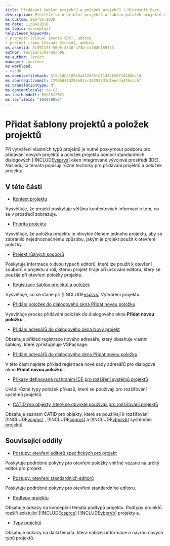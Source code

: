 ```yaml
---
title: Přidávání šablon projektů a položek projektů | Microsoft Docs
description: Přečtěte si o přidání projektů a šablon položek projektů do dialogových oken v integrovaném vývojovém prostředí (IDE) sady Visual Studio.
ms.custom: SEO-VS-2020
ms.date: 11/04/2016
ms.topic: conceptual
helpviewer_keywords:
- projects [Visual Studio SDK], adding
- project items [Visual Studio], adding
ms.assetid: 8c59217f-56e5-4540-a73b-cd10de189373
author: leslierichardson95
ms.author: lerich
manager: jmartens
ms.workload:
- vssdk
ms.openlocfilehash: 3f2c10b310569a412025fd114f7818734106bc18
ms.sourcegitcommit: f2916d8fd296b92cc402597d1d1eecda4f6cccbf
ms.translationtype: MT
ms.contentlocale: cs-CZ
ms.lasthandoff: 03/25/2021
ms.locfileid: "105079056"
---
```

# <a name="add-project-and-project-item-templates"></a>Přidat šablony projektů a položek projektů
Při vytváření vlastních typů projektů je nutné poskytnout podporu pro přidávání nových projektů a položek projektu pomocí standardních dialogových [!INCLUDE[vsprvs](../../code-quality/includes/vsprvs_md.md)] oken integrované vývojové prostředí (IDE). Následující témata popisují různé techniky pro přidávání projektů a položek projektu.

## <a name="in-this-section"></a>V této části
- [Kontext projektu](../../extensibility/internals/project-context.md)

 Vysvětluje, že projekt poskytuje většinu kontextových informací o tom, co se v prostředí zobrazuje.

- [Priorita projektu](../../extensibility/internals/project-priority.md)

 Vysvětluje, že položka projektu je obvykle členem jednoho projektu, aby se zabránilo nejednoznačnému způsobu, jakým je projekt použit k otevření položky.

- [Projekt různých souborů](../../extensibility/internals/miscellaneous-files-project.md)

 Poskytuje informace o dvou typech editorů, které lze použít k otevření souborů v projektu a roli, kterou projekt hraje při určování editoru, který se použije při otevření položky projektu.

- [Registrace šablon projektů a položek](../../extensibility/internals/registering-project-and-item-templates.md)

 Vysvětluje, co se stane při [!INCLUDE[vsprvs](../../code-quality/includes/vsprvs_md.md)] Vytvoření projektu.

- [Přidání položek do dialogového okna Přidat novou položku](../../extensibility/internals/adding-items-to-the-add-new-item-dialog-boxes.md)

 Vysvětluje proces přidávání položek do dialogového okna **Přidat novou položku** .

- [Přidání adresářů do dialogového okna Nový projekt](../../extensibility/internals/adding-directories-to-the-new-project-dialog-box.md)

 Obsahuje příklad registrace nového adresáře, který obsahuje vlastní šablony, které zpřístupňuje VSPackage.

- [Přidání adresářů do dialogového okna Přidat novou položku](../../extensibility/internals/adding-directories-to-the-add-new-item-dialog-box.md)

 V této části najdete příklad registrace nové sady adresářů pro dialogové okno **Přidat novou položku** .

- [Příkazy definované rozhraním IDE pro rozšíření systémů projektů](../../extensibility/internals/ide-defined-commands-for-extending-project-systems.md)

 Uvádí různé typy položek příkazů, které se používají pro rozšiřování systémů projektů.

- [CATID pro objekty, které se obvykle používají pro rozšiřování projektů](../../extensibility/internals/catids-for-objects-that-are-typically-used-to-extend-projects.md)

 Obsahuje seznam CATID pro objekty, které se používají k rozšiřování [!INCLUDE[vcprvc](../../code-quality/includes/vcprvc_md.md)] , [!INCLUDE[csprcs](../../data-tools/includes/csprcs_md.md)] a [!INCLUDE[vbprvb](../../code-quality/includes/vbprvb_md.md)] systémům projektů.

## <a name="related-sections"></a>Související oddíly
- [Postupy: otevření editorů specifických pro projekt](../../extensibility/how-to-open-project-specific-editors.md)

 Poskytuje podrobné pokyny pro otevření položky vnitřně vázané na určitý editor pro projekt.

- [Postupy: otevření standardních editorů](../../extensibility/how-to-open-standard-editors.md)

 Poskytuje podrobné pokyny pro otevření standardního editoru.

- [Podtypy projektu](../../extensibility/internals/project-subtypes.md)

 Obsahuje odkazy na koncepční témata podtypů projektu. Podtypy projektů rozšíří existující [!INCLUDE[csprcs](../../data-tools/includes/csprcs_md.md)] [!INCLUDE[vbprvb](../../code-quality/includes/vbprvb_md.md)] projekty a.

- [Typy projektů](../../extensibility/internals/project-types.md)

 Obsahuje odkazy na další témata, která nabízejí informace o návrhu nových typů projektů.
